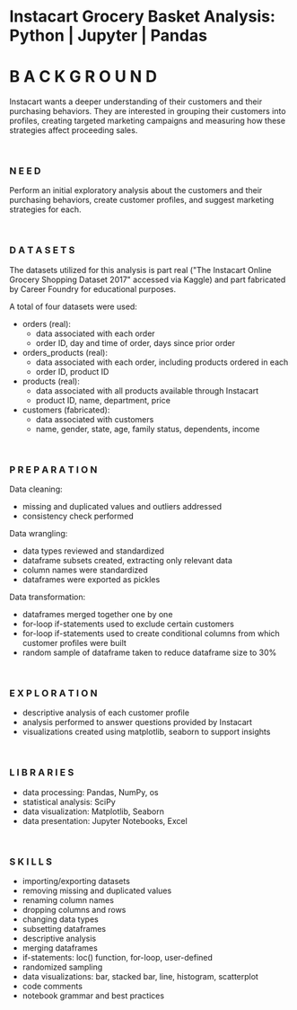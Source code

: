 # Instacart Grocery Basket Analysis: Python | Jupyter | Pandas

# B A C K G R O U N D
Instacart wants a deeper understanding of their customers and their purchasing behaviors. They are interested in grouping their customers into profiles, creating targeted marketing campaigns and measuring how these strategies affect proceeding sales. 

<br>

### N E E D
Perform an initial exploratory analysis about the customers and their purchasing behaviors, create customer profiles, and suggest marketing strategies for each.

<br>

### D A T A S E T S
The datasets utilized for this analysis is part real ("The Instacart Online Grocery Shopping Dataset 2017" accessed via Kaggle) and part fabricated by Career Foundry for educational purposes. 

A total of four datasets were used:

   - orders (real): 
       - data associated with each order
       - order ID, day and time of order, days since prior order
   - orders_products (real): 
       - data associated with each order, including products ordered in each
       - order ID, product ID
   - products (real): 
       - data associated with all products available through Instacart
       - product ID, name, department, price
   - customers (fabricated):
       - data associated with customers
       - name, gender, state, age, family status, dependents, income

<br>

### P R E P A R A T I O N
Data cleaning:
   - missing and duplicated values and outliers addressed
   - consistency check performed 

Data wrangling:
   - data types reviewed and standardized 
   - dataframe subsets created, extracting only relevant data 
   - column names were standardized 
   - dataframes were exported as pickles 

Data transformation: 
   - dataframes merged together one by one 
   - for-loop if-statements used to exclude certain customers 
   - for-loop if-statements used to create conditional columns from which customer profiles were built 
   - random sample of dataframe taken to reduce dataframe size to 30%

<br>

### E X P L O R A T I O N
   - descriptive analysis of each customer profile 
   - analysis performed to answer questions provided by Instacart 
   - visualizations created using matplotlib, seaborn to support insights

<br>

### L I B R A R I E S
   - data processing: Pandas, NumPy, os
   - statistical analysis: SciPy
   - data visualization: Matplotlib, Seaborn
   - data presentation: Jupyter Notebooks, Excel

<br>

### S K I L L S
   - importing/exporting datasets
   - removing missing and duplicated values
   - renaming column names
   - dropping columns and rows 
   - changing data types
   - subsetting dataframes
   - descriptive analysis
   - merging dataframes
   - if-statements: loc() function, for-loop, user-defined
   - randomized sampling 
   - data visualizations: bar, stacked bar, line, histogram, scatterplot
   - code comments
   - notebook grammar and best practices

